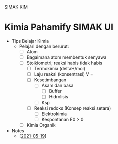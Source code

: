SIMAK KIM

# Kimia Pahamify SIMAK UI

- Tips Belajar Kimia
  - Pelajari dengan berurut:
    - [ ] Atom
    - [ ] Bagaimana atom membentuk senyawa
    - [ ] Stoikiometri; reaksi habis tidak habis
       - [ ] Termokimia (deltaH/mol)
       - [ ] Laju reaksi (konsentrasi) V = 
       - [ ] Kesetimbangan
         - [ ] Asam dan basa
           - [ ] Buffer
           - [ ] Hidrolisis
         - [ ] Ksp
       - [ ] Reaksi redoks (Konsep reaksi setara)
         - [ ] Elektrokimia
         - [ ] Kespontanan E0 > 0
    - [ ] Kimia Organik
- Notes
  -  [[2021-05-19](KIM/KIM-2021-05-19.md)]